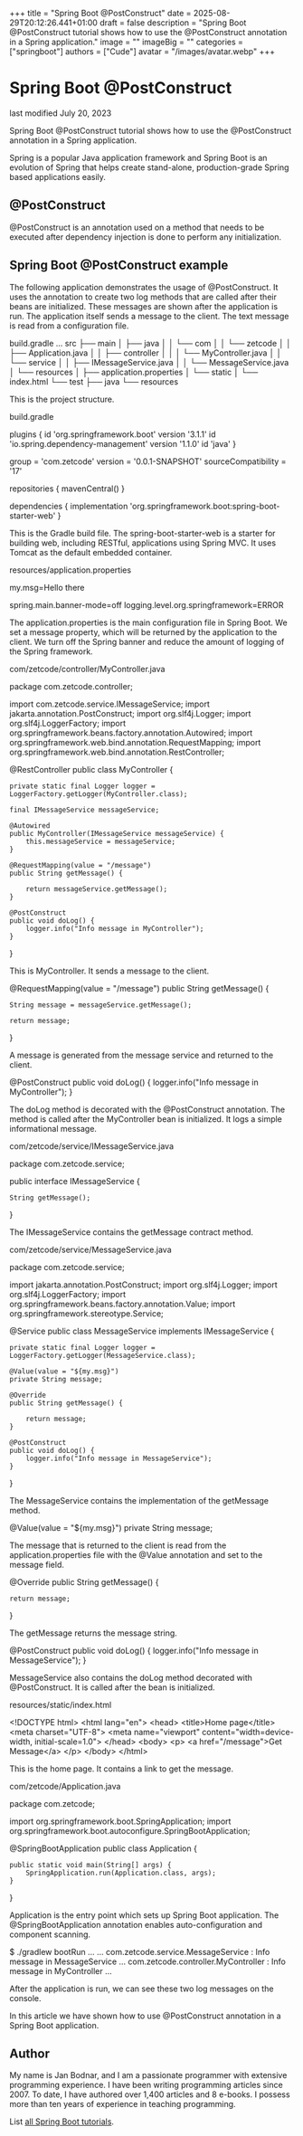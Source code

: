 +++
title = "Spring Boot @PostConstruct"
date = 2025-08-29T20:12:26.441+01:00
draft = false
description = "Spring Boot @PostConstruct tutorial shows how to use the @PostConstruct annotation in a Spring application."
image = ""
imageBig = ""
categories = ["springboot"]
authors = ["Cude"]
avatar = "/images/avatar.webp"
+++

# Spring Boot @PostConstruct

last modified July 20, 2023

Spring Boot @PostConstruct tutorial shows how to use the
@PostConstruct annotation in a Spring application.

Spring is a popular Java application framework and Spring Boot
is an evolution of Spring that helps create stand-alone, production-grade Spring
based applications easily.

## @PostConstruct

@PostConstruct is an annotation used on a method that needs to be
executed after dependency injection is done to perform any initialization.

## Spring Boot @PostConstruct example

The following application demonstrates the usage of @PostConstruct.
It uses the annotation to create two log methods that are called after their
beans are initialized. These messages are shown after the application is run.
The application itself sends a message to the client. The text message is read
from a configuration file.

build.gradle
...
src
├── main
│   ├── java
│   │   └── com
│   │       └── zetcode
│   │           ├── Application.java
│   │           ├── controller
│   │           │   └── MyController.java
│   │           └── service
│   │               ├── IMessageService.java
│   │               └── MessageService.java
│   └── resources
│       ├── application.properties
│       └── static
│           └── index.html
└── test
    ├── java
    └── resources

This is the project structure.

build.gradle
  

plugins {
    id 'org.springframework.boot' version '3.1.1'
    id 'io.spring.dependency-management' version '1.1.0'
    id 'java'
}

group = 'com.zetcode'
version = '0.0.1-SNAPSHOT'
sourceCompatibility = '17'

repositories {
    mavenCentral()
}

dependencies {
    implementation 'org.springframework.boot:spring-boot-starter-web'
}

This is the Gradle build file. The spring-boot-starter-web is a
starter for building web, including RESTful, applications using Spring MVC. It
uses Tomcat as the default embedded container.

resources/application.properties
  

my.msg=Hello there

spring.main.banner-mode=off
logging.level.org.springframework=ERROR

The application.properties is the main configuration file in Spring
Boot. We set a message property, which will be returned by the application to
the client. We turn off the Spring banner and reduce the amount of logging of
the Spring framework.

com/zetcode/controller/MyController.java
  

package com.zetcode.controller;

import com.zetcode.service.IMessageService;
import jakarta.annotation.PostConstruct;
import org.slf4j.Logger;
import org.slf4j.LoggerFactory;
import org.springframework.beans.factory.annotation.Autowired;
import org.springframework.web.bind.annotation.RequestMapping;
import org.springframework.web.bind.annotation.RestController;

@RestController
public class MyController {

    private static final Logger logger = LoggerFactory.getLogger(MyController.class);

    final IMessageService messageService;

    @Autowired
    public MyController(IMessageService messageService) {
        this.messageService = messageService;
    }

    @RequestMapping(value = "/message")
    public String getMessage() {

        return messageService.getMessage();
    }

    @PostConstruct
    public void doLog() {
        logger.info("Info message in MyController");
    }
}

This is MyController. It sends a message to the client.

@RequestMapping(value = "/message")
public String getMessage() {

    String message = messageService.getMessage();

    return message;
}

A message is generated from the message service and returned to the client.

@PostConstruct
public void doLog() {
    logger.info("Info message in MyController");
}

The doLog method is decorated with the @PostConstruct
annotation. The method is called after the MyController bean is
initialized. It logs a simple informational message.

com/zetcode/service/IMessageService.java
  

package com.zetcode.service;

public interface IMessageService {

    String getMessage();
}

The IMessageService contains the getMessage contract
method.

com/zetcode/service/MessageService.java
  

package com.zetcode.service;

import jakarta.annotation.PostConstruct;
import org.slf4j.Logger;
import org.slf4j.LoggerFactory;
import org.springframework.beans.factory.annotation.Value;
import org.springframework.stereotype.Service;

@Service
public class MessageService implements IMessageService {

    private static final Logger logger = LoggerFactory.getLogger(MessageService.class);

    @Value(value = "${my.msg}")
    private String message;

    @Override
    public String getMessage() {

        return message;
    }

    @PostConstruct
    public void doLog() {
        logger.info("Info message in MessageService");
    }
}

The MessageService contains the implementation of the
getMessage
method.

@Value(value = "${my.msg}")
private String message;

The message that is returned to the client is read from the
application.properties file with the @Value annotation
and set to the message field.

@Override
public String getMessage() {

    return message;
}

The getMessage returns the message string.

@PostConstruct
public void doLog() {
    logger.info("Info message in MessageService");
}

MessageService also contains the doLog method
decorated with @PostConstruct. It is called after the bean is
initialized.

resources/static/index.html
  

&lt;!DOCTYPE html&gt;
&lt;html lang="en"&gt;
    &lt;head&gt;
        &lt;title&gt;Home page&lt;/title&gt;
        &lt;meta charset="UTF-8"&gt;
        &lt;meta name="viewport" content="width=device-width, initial-scale=1.0"&gt;
    &lt;/head&gt;
    &lt;body&gt;
        &lt;p&gt;
            &lt;a href="/message"&gt;Get Message&lt;/a&gt;
        &lt;/p&gt;
    &lt;/body&gt;
&lt;/html&gt;

This is the home page. It contains a link to get the message.

com/zetcode/Application.java
  

package com.zetcode;

import org.springframework.boot.SpringApplication;
import org.springframework.boot.autoconfigure.SpringBootApplication;

@SpringBootApplication
public class Application  {

    public static void main(String[] args) {
        SpringApplication.run(Application.class, args);
    }
}

Application is the entry point which sets up Spring Boot
application. The @SpringBootApplication annotation enables
auto-configuration and component scanning.

$ ./gradlew bootRun
...
... com.zetcode.service.MessageService  : Info message in MessageService
... com.zetcode.controller.MyController : Info message in MyController
...

After the application is run, we can see these two log messages on the console.

In this article we have shown how to use @PostConstruct
annotation in a Spring Boot application.

## Author

My name is Jan Bodnar, and I am a passionate programmer with extensive
programming experience. I have been writing programming articles since 2007.
To date, I have authored over 1,400 articles and 8 e-books. I possess more
than ten years of experience in teaching programming.

List [all Spring Boot tutorials](/springboot/).